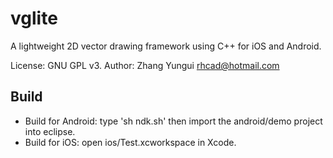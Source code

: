 vglite
======
A lightweight 2D vector drawing framework using C++ for iOS and Android.

License: GNU GPL v3. Author: Zhang Yungui <rhcad@hotmail.com>

Build
------
* Build for Android: type 'sh ndk.sh' then import the android/demo project into eclipse.
* Build for iOS: open ios/Test.xcworkspace in Xcode.
